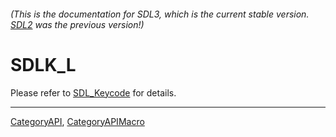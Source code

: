 ###### (This is the documentation for SDL3, which is the current stable version. [SDL2](https://wiki.libsdl.org/SDL2/) was the previous version!)
# SDLK_L

Please refer to [SDL_Keycode](SDL_Keycode) for details.

----
[CategoryAPI](CategoryAPI), [CategoryAPIMacro](CategoryAPIMacro)

